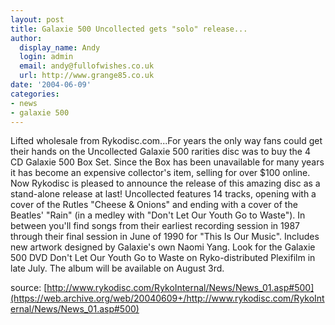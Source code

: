 ```yaml
---
layout: post
title: Galaxie 500 Uncollected gets "solo" release...
author:
  display_name: Andy
  login: admin
  email: andy@fullofwishes.co.uk
  url: http://www.grange85.co.uk
date: '2004-06-09'
categories:
- news
- galaxie 500
---
```

Lifted wholesale from Rykodisc.com...For years the only way fans could get their hands on the Uncollected Galaxie 500 rarities disc was to buy the 4 CD Galaxie 500 Box Set. Since the Box has been unavailable for many years it has become an expensive collector's item, selling for over $100 online. Now Rykodisc is pleased to announce the release of this amazing disc as a stand-alone release at last! Uncollected features 14 tracks, opening with a cover of the Rutles "Cheese & Onions" and ending with a cover of the Beatles' "Rain" (in a medley with "Don't Let Our Youth Go to Waste"). In between you'll find songs from their earliest recording session in 1987 through their final session in June of 1990 for "This Is Our Music". Includes new artwork designed by Galaxie's own Naomi Yang. Look for the Galaxie 500 DVD Don't Let Our Youth Go to Waste on Ryko-distributed Plexifilm in late July. The album will be available on August 3rd.

source: [http://www.rykodisc.com/RykoInternal/News/News_01.asp#500](https://web.archive.org/web/20040609+/http://www.rykodisc.com/RykoInternal/News/News_01.asp#500)
